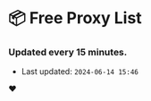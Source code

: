 # :package: Free Proxy List
### Updated every 15 minutes.

- Last updated: `2024-06-14 15:46`

:heart:
